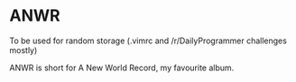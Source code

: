 ANWR
=====

To be used for random storage (.vimrc and /r/DailyProgrammer challenges mostly)

ANWR is short for A New World Record, my favourite album.
